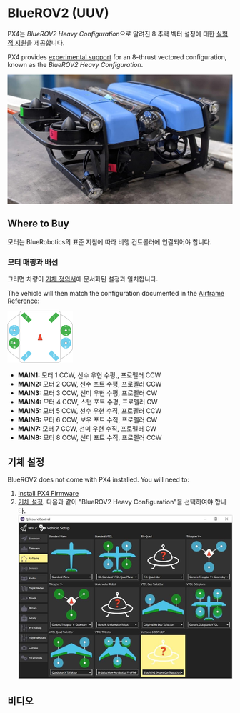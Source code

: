 # BlueROV2 (UUV)

<Badge type="tip" text="PX4 v1.12" />

PX4는 *BlueROV2 Heavy Configuration*으로 알려진 8 추력 벡터 설정에 대한 [실험적 지원](README.md)을 제공합니다.

PX4 provides [experimental support](index.md) for an 8-thrust vectored configuration, known as the _BlueROV2 Heavy Configuration_.

![Hero](../../assets/airframes/sub/bluerov/bluerov_hero.jpg)

## Where to Buy

모터는 BlueRobotics의 표준 지침에 따라 비행 컨트롤러에 연결되어야 합니다.

### 모터 매핑과 배선

그러면 차량이 [기체 정의서](../airframes/airframe_reference.md#vectored-6-dof-uuv)에 문서화된 설정과 일치합니다.

The vehicle will then match the configuration documented in the [Airframe Reference](../airframes/airframe_reference.md#vectored-6-dof-uuv):

<img src="../../assets/airframes/types/Vectored6DofUUV.svg" width="29%" style="max-height: 180px;" />

- **MAIN1:** 모터 1 CCW, 선수 우현 수평,, 프로펠러 CCW
- **MAIN2:** 모터 2 CCW, 선수 포트 수평, 프로펠러 CCW
- **MAIN3:** 모터 3 CCW, 선미 우현 수평, 프로펠러 CW
- **MAIN4:** 모터 4 CCW, 스턴 포트 수평, 프로펠러 CW
- **MAIN5:** 모터 5 CCW, 선수 우현 수직, 프로펠러 CCW
- **MAIN6:** 모터 6 CCW, 보우 포트 수직, 프로펠러 CW
- **MAIN7:** 모터 7 CCW, 선미 우현 수직, 프로펠러 CW
- **MAIN8:** 모터 8 CCW, 선미 포트 수직, 프로펠러 CCW

## 기체 설정

BlueROV2 does not come with PX4 installed. You will need to:

1. [Install PX4 Firmware](../config/firmware.md#installing-px4-main-beta-or-custom-firmware)
1. [기체 설정](../config/airframe.md). 다음과 같이 "BlueROV2 Heavy Configuration"을 선택하여야 합니다. ![QGC - BlueROV2 Heay 설정 기체 선택](../../assets/airframes/sub/bluerov/qgc_airframe.jpg)

<!-- what other tuning/testing/ etc? -->

## 비디오

<lite-youtube videoid="1sUaURmlmT8" title="PX4 on BlueRov Demo"/>

<!-- @DanielDuecker on github is good person to ask about this frame -->
